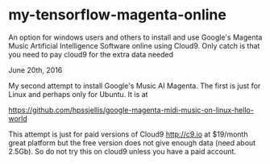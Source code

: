 # my-tensorflow-magenta-online
An option for windows users and others to install and use Google's Magenta Music Artificial Intelligence Software online using Cloud9. Only catch is that you need to pay cloud9 for the extra data needed




June 20th, 2016

My second attempt to install Google's Music AI Magenta. The first is just for Linux and perhaps only for Ubuntu. It is at 

https://github.com/hpssjellis/google-magenta-midi-music-on-linux-hello-world

This attempt is just for paid versions of Cloud9 http://c9.io at $19/month great platform but the free version does not give enough data (need about 2.5Gb). So do not try this on cloud9 unless you have a paid account.
